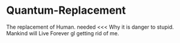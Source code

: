 # Quantum-Replacement
The replacement of Human. needed &lt;&lt;&lt; Why it is danger to stupid. Mankind will Live Forever gl getting rid of me.
